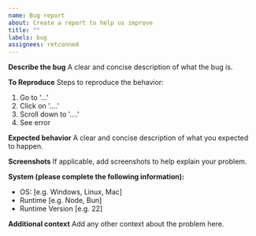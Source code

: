 ```yaml
---
name: Bug report
about: Create a report to help us improve
title: ""
labels: bug
assignees: retconned
---
```


**Describe the bug**
A clear and concise description of what the bug is.

**To Reproduce**
Steps to reproduce the behavior:

1. Go to '...'
2. Click on '....'
3. Scroll down to '....'
4. See error

**Expected behavior**
A clear and concise description of what you expected to happen.

**Screenshots**
If applicable, add screenshots to help explain your problem.

**System (please complete the following information):**

- OS: [e.g. Windows, Linux, Mac]
- Runtime [e.g. Node, Bun]
- Runtime Version [e.g. 22]

**Additional context**
Add any other context about the problem here.

